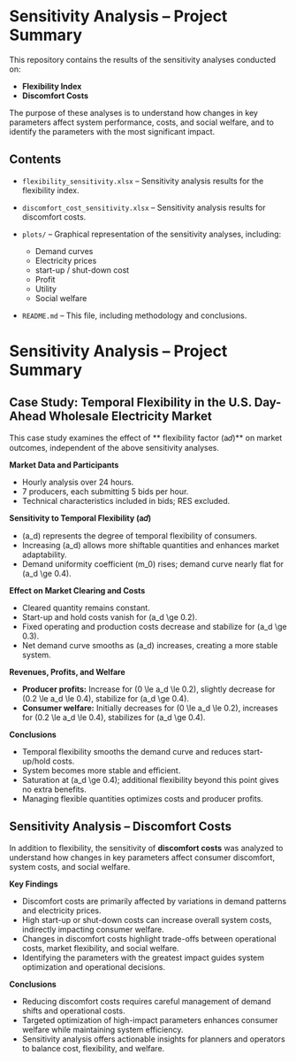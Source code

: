 # Sensitivity Analysis – Project Summary

This repository contains the results of the sensitivity analyses conducted on:

- **Flexibility Index**
- **Discomfort Costs**

The purpose of these analyses is to understand how changes in key parameters affect system performance, costs, and social welfare, and to identify the parameters with the most significant impact.

## Contents

- `flexibility_sensitivity.xlsx` – Sensitivity analysis results for the flexibility index.  
- `discomfort_cost_sensitivity.xlsx` – Sensitivity analysis results for discomfort costs.  
- `plots/` – Graphical representation of the sensitivity analyses, including:
  - Demand curves  
  - Electricity prices  
  - start-up / shut-down cost
  - Profit  
  - Utility
  - Social welfare  

- `README.md` – This file, including methodology and conclusions.
# Sensitivity Analysis – Project Summary

## Case Study: Temporal Flexibility in the U.S. Day-Ahead Wholesale Electricity Market

This case study examines the effect of ** flexibility factor (a𝑑)** on market outcomes, independent of the above sensitivity analyses.

**Market Data and Participants**  
- Hourly analysis over 24 hours.  
- 7 producers, each submitting 5 bids per hour.  
- Technical characteristics included in bids; RES excluded.  

**Sensitivity to Temporal Flexibility (a𝑑)**  
- \(a_d\) represents the degree of temporal flexibility of consumers.  
- Increasing \(a_d\) allows more shiftable quantities and enhances market adaptability.  
- Demand uniformity coefficient \(m_0\) rises; demand curve nearly flat for \(a_d \ge 0.4\).  

**Effect on Market Clearing and Costs**  
- Cleared quantity remains constant.  
- Start-up and hold costs vanish for \(a_d \ge 0.2\).  
- Fixed operating and production costs decrease and stabilize for \(a_d \ge 0.3\).  
- Net demand curve smooths as \(a_d\) increases, creating a more stable system.  

**Revenues, Profits, and Welfare**  
- **Producer profits:** Increase for \(0 \le a_d \le 0.2\), slightly decrease for \(0.2 \le a_d \le 0.4\), stabilize for \(a_d \ge 0.4\).  
- **Consumer welfare:** Initially decreases for \(0 \le a_d \le 0.2\), increases for \(0.2 \le a_d \le 0.4\), stabilizes for \(a_d \ge 0.4\).  

**Conclusions**  
- Temporal flexibility smooths the demand curve and reduces start-up/hold costs.  
- System becomes more stable and efficient.  
- Saturation at \(a_d \ge 0.4\); additional flexibility beyond this point gives no extra benefits.  
- Managing flexible quantities optimizes costs and producer profits.

## Sensitivity Analysis – Discomfort Costs

In addition to flexibility, the sensitivity of **discomfort costs** was analyzed to understand how changes in key parameters affect consumer discomfort, system costs, and social welfare.

**Key Findings**  
- Discomfort costs are primarily affected by variations in demand patterns and electricity prices.  
- High start-up or shut-down costs can increase overall system costs, indirectly impacting consumer welfare.  
- Changes in discomfort costs highlight trade-offs between operational costs, market flexibility, and social welfare.  
- Identifying the parameters with the greatest impact guides system optimization and operational decisions.

**Conclusions**  
- Reducing discomfort costs requires careful management of demand shifts and operational costs.  
- Targeted optimization of high-impact parameters enhances consumer welfare while maintaining system efficiency.  
- Sensitivity analysis offers actionable insights for planners and operators to balance cost, flexibility, and welfare.
